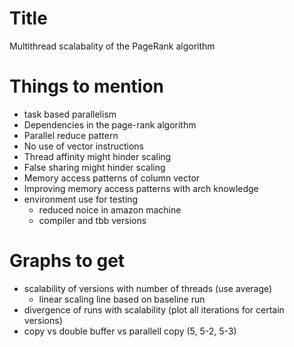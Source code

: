 
Title
=======================
Multithread scalabality of the PageRank algorithm

Things to mention
========================
- task based parallelism
- Dependencies in the page-rank algorithm
- Parallel reduce pattern
- No use of vector instructions
- Thread affinity might hinder scaling
- False sharing might hinder scaling
- Memory access patterns of column vector
- Improving memory access patterns with arch knowledge
- environment use for testing
    - reduced noice in amazon machine
    - compiler and tbb versions

Graphs to get
========================
- scalability of versions with number of threads (use average)
    - linear scaling line based on baseline run 
- divergence of runs with scalability (plot all iterations for certain versions)
- copy vs double buffer vs parallell copy (5, 5-2, 5-3)
